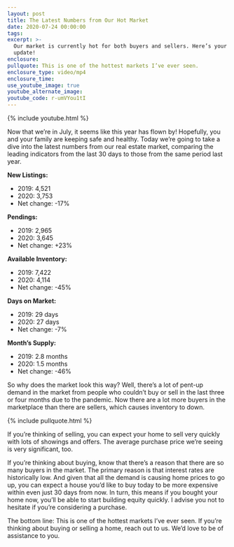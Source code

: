 ```yaml
---
layout: post
title: The Latest Numbers from Our Hot Market
date: 2020-07-24 00:00:00
tags:
excerpt: >-
  Our market is currently hot for both buyers and sellers. Here’s your latest
  update!
enclosure:
pullquote: This is one of the hottest markets I’ve ever seen.
enclosure_type: video/mp4
enclosure_time:
use_youtube_image: true
youtube_alternate_image:
youtube_code: r-umVYou1tI
---
```


{% include youtube.html %}

Now that we’re in July, it seems like this year has flown by\! Hopefully, you and your family are keeping safe and healthy. Today we’re going to take a dive into the latest numbers from our real estate market, comparing the leading indicators from the last 30 days to those from the same period last year.

**New Listings:**

* 2019: 4,521
* 2020: 3,753
* Net change: -17%

**Pendings:**

* 2019: 2,965
* 2020: 3,645
* Net change: +23%

**Available Inventory:**

* 2019: 7,422
* 2020: 4,114
* Net change: -45%

**Days on Market:**

* 2019: 29 days
* 2020: 27 days&nbsp;
* Net change: -7%

**Month’s Supply:**

* 2019: 2.8 months
* 2020: 1.5 months
* Net change: -46%

So why does the market look this way? Well, there’s a lot of pent-up demand in the market from people who couldn’t buy or sell in the last three or four months due to the pandemic. Now there are a lot more buyers in the marketplace than there are sellers, which causes inventory to down.

{% include pullquote.html %}

If you’re thinking of selling, you can expect your home to sell very quickly with lots of showings and offers. The average purchase price we’re seeing is very significant, too.

If you’re thinking about buying, know that there’s a reason that there are so many buyers in the market. The primary reason is that interest rates are historically low. And given that all the demand is causing home prices to go up, you can expect a house you’d like to buy today to be more expensive within even just 30 days from now. In turn, this means if you bought your home now, you’ll be able to start building equity quickly. I advise you not to hesitate if you’re considering a purchase.

The bottom line: This is one of the hottest markets I’ve ever seen. If you’re thinking about buying or selling a home, reach out to us. We’d love to be of assistance to you.